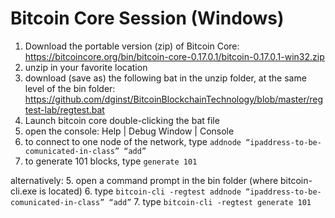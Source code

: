 # Bitcoin Core Session (Windows)

1. Download the portable version (zip) of Bitcoin Core: <https://bitcoincore.org/bin/bitcoin-core-0.17.0.1/bitcoin-0.17.0.1-win32.zip>
2. unzip in your favorite location
3. download (save as) the following bat in the unzip folder, at the same level of the bin folder: <https://github.com/dginst/BitcoinBlockchainTechnology/blob/master/regtest-lab/regtest.bat>
4. Launch bitcoin core double-clicking the bat file
5. open the console: Help | Debug Window | Console
6. to connect to one node of the network, type `addnode “ipaddress-to-be-comunicated-in-class” “add”`
7. to generate 101 blocks, type `generate 101`

alternatively:
5. open a command prompt in the bin folder (where bitcoin-cli.exe is located)
6. type `bitcoin-cli -regtest addnode “ipaddress-to-be-comunicated-in-class” “add”`
7. type `bitcoin-cli -regtest generate 101`
